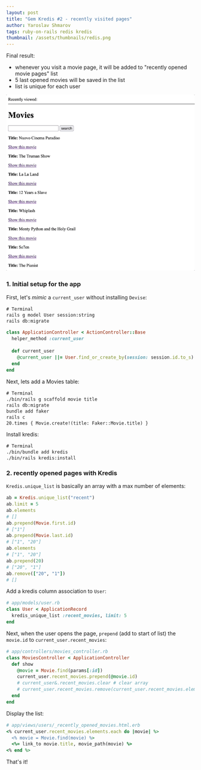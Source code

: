```yaml
---
layout: post
title: "Gem Kredis #2 - recently visited pages"
author: Yaroslav Shmarov
tags: ruby-on-rails redis kredis
thumbnail: /assets/thumbnails/redis.png
---
```


Final result:
* whenever you visit a movie page, it will be added to "recently opened movie pages" list
* 5 last opened movies will be saved in the list
* list is unique for each user

![kredis-recently-viewed.gif](/assets/images/kredis-recently-viewed.gif)

### 1. Initial setup for the app

First, let's *mimic* a `current_user` without installing `Devise`:

```shell
# Terminal
rails g model User session:string
rails db:migrate
```

```ruby
class ApplicationController < ActionController::Base
  helper_method :current_user

  def current_user    
    @current_user ||= User.find_or_create_by(session: session.id.to_s)
  end
end
```

Next, lets add a Movies table:

```shell
# Terminal
./bin/rails g scaffold movie title
rails db:migrate
bundle add faker
rails c
20.times { Movie.create!(title: Faker::Movie.title) }
```

Install kredis:

```shell
# Terminal
./bin/bundle add kredis
./bin/rails kredis:install
```

### 2. recently opened pages with Kredis

`Kredis.unique_list` is basically an array with a max number of elements:

```ruby
ab = Kredis.unique_list("recent")
ab.limit = 5
ab.elements
# []
ab.prepend(Movie.first.id)
# ["1"]
ab.prepend(Movie.last.id)
# ["1", "20"]
ab.elements
# ["1", "20"]
ab.prepend(20)
# ["20", "1"]
ab.remove(["20", "1"])
# []
```

Add a kredis column association to `User`:

```ruby
# app/models/user.rb
class User < ApplicationRecord
  kredis_unique_list :recent_movies, limit: 5
end
```

Next, when the user opens the page, `prepend` (add to start of list) the `movie.id` to `current_user.recent_movies`:

```ruby
# app/controllers/movies_controller.rb
class MoviesController < ApplicationController
  def show
    @movie = Movie.find(params[:id])
    current_user.recent_movies.prepend(@movie.id)
    # current_user&.recent_movies.clear # clear array
    # current_user.recent_movies.remove(current_user.recent_movies.elements) # stupid clear array
  end
end
```

Display the list:

```ruby
# app/views/users/_recently_opened_movies.html.erb
<% current_user.recent_movies.elements.each do |movie| %>
  <% movie = Movie.find(movie) %>
  <%= link_to movie.title, movie_path(movie) %>
<% end %>
```

That's it!
